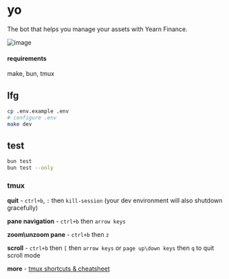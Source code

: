 # yo
The bot that helps you manage your assets with Yearn Finance.

![image](https://github.com/murderteeth/yo/assets/89237203/457188d4-bcf5-45a3-bb14-b8a48a091bed)


#### requirements
make, bun, tmux


## lfg
```sh
cp .env.example .env
# configure .env
make dev
```


## test
```sh
bun test
bun test --only
```


### tmux
**quit** - `ctrl+b`, `:` then `kill-session` (your dev environment will also shutdown gracefully)

**pane navigation** - `ctrl+b` then `arrow keys`

**zoom\unzoom pane** - `ctrl+b` then `z`

**scroll** - `ctrl+b` then `[` then `arrow keys` or `page up\down keys` then `q` to quit scroll mode

**more** - [tmux shortcuts & cheatsheet](https://gist.github.com/MohamedAlaa/2961058)

